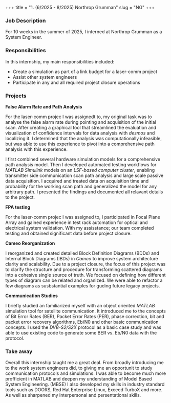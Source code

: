 +++
title = "1. (6/2025 - 8/2025) Northrop Grumman"
slug = "NG"
+++

### Job Description

For 10 weeks in the summer of 2025, I interned at Northrop Grumman as a System Engineer.

### Responsibilities

In this internship, my main responsibilities included:
- Create a simulation as part of a link budget for a laser-comm project
- Assist other system engineers
- Participate in any and all required project closure operations

### Projects

**False Alarm Rate and Path Analysis**

For the laser-comm projec I was assignedt to, my original task was to analyse the false alarm rate during pointing and acquisition of the initial scan. After creating a graphical tool that streamlined the evaluation and visualization of confidence intervals for data analysis with *desmos* and localizing it. I determined that the analysis was computationally infeasible, but was able to use this experience to pivot into a comprehensive path analysis with this experience.

I first combined several hardware simulation models for a comprehensive path analysis model. Then I developed automated testing workflows for *MATLAB Simulink* models on an *LSF-based computer cluster*, enabling  transmitter side communication scan path analysis and large scale passive data acquisition. I acquired and treated data on acquisition time and probability for the working scan path and generalized the model for any arbitrary path. I presented the findings and documented all relavant details to the project.

**FPA testing**

For the laser-comm projec I was assigned to, I participated in Focal Plane Array and gained experience in test rack automation for optical and electrical system validation. With my assisstance; our team completed testing and obtained significant data before project closure.

**Cameo Reorganization**

I reorganized and created detailed Block Definition Diagrams (BDDs) and Internal Block Diagrams (IBDs) in *Cameo* to improve system architecture clarity and scalability. Due to a project closure, the focus of this project was to clarify the structure and procedure for transforming scattered diagrams into a cohesive single source of truth. We focused on defining how different types of diagram can be related and organized. We were able to refactor a few diagrams as susbstantial examples for guding future legacy projects.

**Communication Studies**

I briefly studied an familiarized myself with an object oriented *MATLAB* simulation tool for satellite communication. It introduced me to the concepts of Bit Error Rates (BER), Packet Error Rates (PER), phase correction, bit and packet error recovery algorithms, Eb/N0 and other basic communication concepts. I used the *DVB-S2/S2X* protocol as a basic case study and was able to use existing code to generate some BER vs. Eb/N0 data with the protocol.

### Take away
Overall this internship taught me a great deal. From broadly introducing me to the work system engineers did, to giving me an opportunit to study communication protocols and simulations. I was able to become much more profficient in MATLAB and deepen my understanding of Model Based System Engineering. (MBSE) I also developed my skills in industry standard tools such as DOORS, Red Hat Enterprise Linux, Exceed TurboX and more. As well as sharpened my interpersonal and persentational skills.